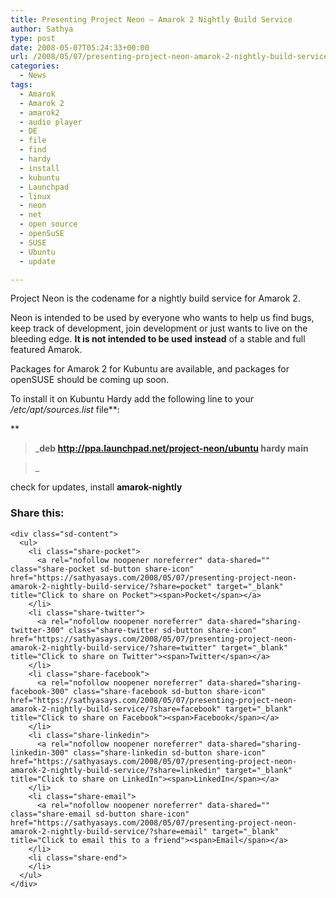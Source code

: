 ```yaml
---
title: Presenting Project Neon – Amarok 2 Nightly Build Service
author: Sathya
type: post
date: 2008-05-07T05:24:33+00:00
url: /2008/05/07/presenting-project-neon-amarok-2-nightly-build-service/
categories:
  - News
tags:
  - Amarok
  - Amarok 2
  - amarok2
  - audio player
  - DE
  - file
  - find
  - hardy
  - install
  - kubuntu
  - Launchpad
  - linux
  - neon
  - net
  - open source
  - openSuSE
  - SUSE
  - Ubuntu
  - update

---
```

Project Neon is the codename for a nightly build service for Amarok 2.

Neon is intended to be used by everyone who wants to help us find bugs, keep track of development, join development or just wants to live on the bleeding edge. **It is <span id="rmpm0"><strong id="nec20">not</strong></span> intended to be used** **instead** of a stable and full featured Amarok.

<div style="page-break-after: always;">
  <span style="display: none;"> </span>
</div>

Packages for Amarok 2 for Kubuntu are available, and packages for openSUSE should be coming up soon.

To install it on Kubuntu Hardy add the following line to your _/etc/apt/sources.list_ file**:
  
** 

> _<span><strong>deb http://ppa.launchpad.net/project-neon/ubuntu hardy main</strong></span>
  
>_ 

check for updates, install **amarok-nightly**

<div class="sharedaddy sd-sharing-enabled">
  <div class="robots-nocontent sd-block sd-social sd-social-icon-text sd-sharing">
    <h3 class="sd-title">
      Share this:
    </h3>
    
    <div class="sd-content">
      <ul>
        <li class="share-pocket">
          <a rel="nofollow noopener noreferrer" data-shared="" class="share-pocket sd-button share-icon" href="https://sathyasays.com/2008/05/07/presenting-project-neon-amarok-2-nightly-build-service/?share=pocket" target="_blank" title="Click to share on Pocket"><span>Pocket</span></a>
        </li>
        <li class="share-twitter">
          <a rel="nofollow noopener noreferrer" data-shared="sharing-twitter-300" class="share-twitter sd-button share-icon" href="https://sathyasays.com/2008/05/07/presenting-project-neon-amarok-2-nightly-build-service/?share=twitter" target="_blank" title="Click to share on Twitter"><span>Twitter</span></a>
        </li>
        <li class="share-facebook">
          <a rel="nofollow noopener noreferrer" data-shared="sharing-facebook-300" class="share-facebook sd-button share-icon" href="https://sathyasays.com/2008/05/07/presenting-project-neon-amarok-2-nightly-build-service/?share=facebook" target="_blank" title="Click to share on Facebook"><span>Facebook</span></a>
        </li>
        <li class="share-linkedin">
          <a rel="nofollow noopener noreferrer" data-shared="sharing-linkedin-300" class="share-linkedin sd-button share-icon" href="https://sathyasays.com/2008/05/07/presenting-project-neon-amarok-2-nightly-build-service/?share=linkedin" target="_blank" title="Click to share on LinkedIn"><span>LinkedIn</span></a>
        </li>
        <li class="share-email">
          <a rel="nofollow noopener noreferrer" data-shared="" class="share-email sd-button share-icon" href="https://sathyasays.com/2008/05/07/presenting-project-neon-amarok-2-nightly-build-service/?share=email" target="_blank" title="Click to email this to a friend"><span>Email</span></a>
        </li>
        <li class="share-end">
        </li>
      </ul>
    </div>
  </div>
</div>